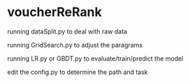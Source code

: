 # voucherReRank
running dataSplit.py to deal with raw data

running GridSearch.py to adjust the paragrams

running LR.py or GBDT.py to evaluate/train/predict the model

edit the config.py to determine the path and task
